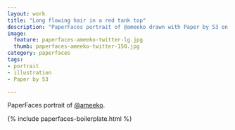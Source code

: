 ```yaml
---
layout: work
title: "Long flowing hair in a red tank top"
description: "PaperFaces portrait of @ameeko drawn with Paper by 53 on an iPad."
image: 
  feature: paperfaces-ameeko-twitter-lg.jpg
  thumb: paperfaces-ameeko-twitter-150.jpg
category: paperfaces
tags: 
- portrait
- illustration
- Paper by 53

---
```


PaperFaces portrait of [@ameeko](http://twitter.com/ameeko).

{% include paperfaces-boilerplate.html %}